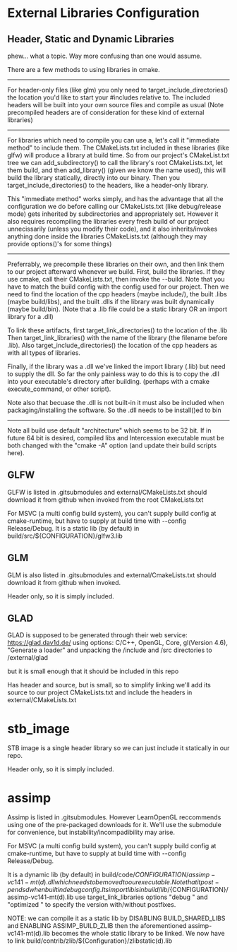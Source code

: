 # External Libraries Configuration

## Header, Static and Dynamic Libraries
phew... what a topic. Way more confusing than one would assume.

There are a few methods to using libraries in cmake.
<hr>
For header-only files (like glm) you only need to target_include_directories() the location you'd like to start your #includes relative to.
The included headers will be built into your own source files and compile as usual
(Note precompiled headers are of consideration for these kind of external libraries)
<hr>
For libraries which need to compile you can use a, let's call it "immediate method" to include them.
The CMakeLists.txt included in these libraries (like glfw) will produce a library at build time. So from our project's CMakeList.txt tree we can add_subdirectory() to call the library's root CMakeLists.txt, let them build, and then add_library() (given we know the name used), this will build the library statically, directly into our binary. Then you target_include_directories() to the headers, like a header-only library.

This "immediate method" works simply, and has the advantage that all the configuration we do before calling our CMakeLists.txt (like debug/release mode) gets inherited by subdirectories and appropriately set. However it also requires recompiling the libraries every fresh build of our project unnecissarily (unless you modify their code), and it also inherits/invokes anything done inside the libraries CMakeLists.txt (although they may provide options()'s for some things)
<hr>

Preferrably, we precompile these libraries on their own, and then link them to our project afterward whenever we build.
First, build the libraries. If they use cmake, call their CMakeLists.txt, then invoke the --build. Note that you have to match the build config with the config used for our project.
Then we need to find the location of the cpp headers (maybe include/), the built .libs (maybe build/libs), and the built .dlls if the library was built dynamically (maybe build/bin). (Note that a .lib file could be a static library OR an import library for a .dll)

To link these artifacts, first target_link_directories() to the location of the .lib
Then target_link_libraries() with the name of the library (the filename before .lib).
Also target_include_directories() the location of the cpp headers as with all types of libraries.

Finally, if the library was a .dll we've linked the import library (.lib) but need to supply the dll. So far the only painless way to do this is to copy the .dll into your executable's directory after building. (perhaps with a cmake execute_command, or other script).

Note also that becuase the .dll is not built-in it must also be included when packaging/installing the software. So the .dll needs to be install()ed to bin
<hr>

Note all build use default "architecture" which seems to be 32 bit. If in future 64 bit is desired, compiled libs and Intercession executable must be both changed with the "cmake -A" option (and update their build scripts here).

## GLFW
GLFW is listed in .gitsubmodules and external/CMakeLists.txt should download it from github when invoked from the root CMakeLists.txt

For MSVC (a multi config build system), you can't supply build config at cmake-runtime, but have to supply at build time with --config Release/Debug.
It is a static lib (by default) in build/src/${CONFIGURATION}/glfw3.lib

## GLM
GLM is also listed in .gitsubmodules and external/CmakeLists.txt should download it from github when invoked.

Header only, so it is simply included.

## GLAD
GLAD is supposed to be generated through their web service:
https://glad.dav1d.de/
using options: C/C++, OpenGL, Core, gl(Version 4.6), "Generate a loader"
and unpacking the /include and /src directories to /external/glad

but it is small enough that it should be included in this repo

Has header and source, but is small, so to simplify linking we'll add its source to our project CMakeLists.txt and include the headers in external/CMakeLists.txt

# stb_image
STB image is a single header library so we can just include it statically in our repo.

Header only, so it is simply included.

# assimp
Assimp is listed in .gitsubmodules. However LearnOpenGL reccommends using one of the pre-packaged downloads for it.
We'll use the submodule for convenience, but instability/incompadibility may arise.

For MSVC (a multi config build system), you can't supply build config at cmake-runtime, but have to supply at build time with --config Release/Debug.

It is a dynamic lib (by default) in build/code/${CONFIGURATION}/assimp-vc141-mt(d).dll which needs to be moved to our executable.
Note that it post-pends d when built in debug config.
Its import lib is in build/lib/${CONFIGURATION}/assimp-vc141-mt(d).lib
use target_link_libraries options "debug <name>" and "optimized <name>" to specify the version with/without postfixes.

NOTE: we can compile it as a static lib by DISABLING BUILD_SHARED_LIBS and ENABLING ASSIMP_BUILD_ZLIB
then the aforementioned assimp-vc141-mt(d).lib becomes the whole static library to be linked.
We now have to link build/contrib/zlib/${Configuration}/zlibstatic(d).lib